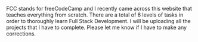 FCC stands for freeCodeCamp and I recently came across this website that teaches everything from scratch. There are a total of 6 levels of tasks in order to thoroughly learn Full Stack Development. I will be uploading all the projects that I have to complete. Please let me know if I have to make any corrections. 
